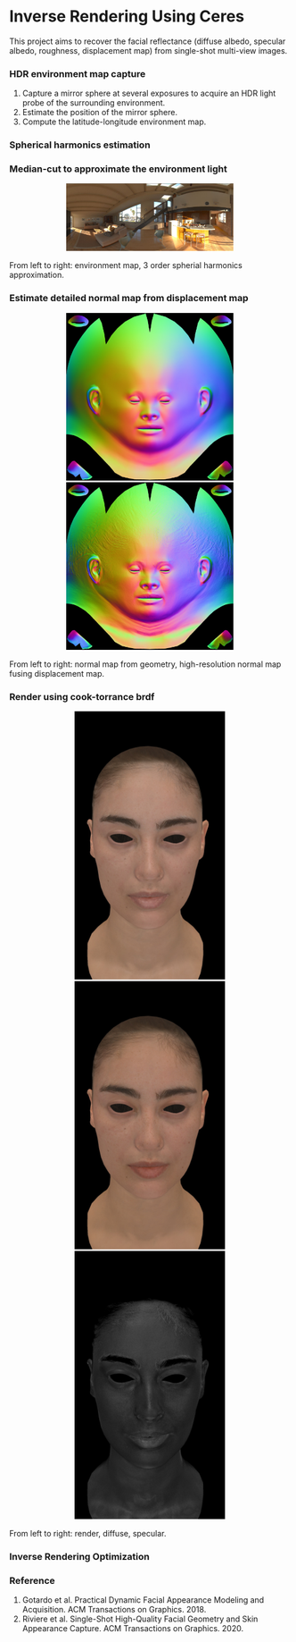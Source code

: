 # Inverse Rendering Using Ceres
This project aims to recover the facial reflectance (diffuse albedo, specular albedo, roughness, displacement map) from single-shot multi-view images. 


### HDR environment map capture 

1. Capture a mirror sphere at several exposures to acquire an HDR light probe of the surrounding environment.
2. Estimate the position of the mirror sphere.
3. Compute the latitude-longitude environment map.


### Spherical harmonics estimation 

<p align="center">

### Median-cut to approximate the environment light
<p align="center">
<img src="imgs/sh/indoor.JPG" alt="Sample"  width="300" height="121">

From left to right: environment map, 3 order spherial harmonics approximation.


### Estimate detailed normal map from displacement map
<p align="center">
<img src="maya_render/normal_map.jpg" alt="Sample"  width="300" height="300"><img src="maya_render/normal_map_detailed.jpg" alt="Sample"  width="300" height="300">

From left to right: normal map from geometry, high-resolution normal map fusing displacement map.


### Render using cook-torrance brdf

<p align="center">
<img src="imgs/render.jpg" alt="Sample"  width="270" height="480"><img src="imgs/render_diff.jpg" alt="Sample"  width="270" height="480"><img src="imgs/render_spec.jpg" alt="Sample"  width="270" height="480">

From left to right: render, diffuse, specular.

### Inverse Rendering Optimization


### Reference
1. Gotardo et al. Practical Dynamic Facial Appearance Modeling and Acquisition. ACM Transactions on Graphics. 2018.
2. Riviere et al. Single-Shot High-Quality Facial Geometry and Skin Appearance Capture. ACM Transactions on Graphics. 2020.


